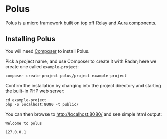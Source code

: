 # Polus

Polus is a micro framework built on top off [Relay](https://github.com/relayphp) 
and [Aura components](https://github.com/auraphp).

## Installing Polus

You will need [Composer](https://getcomposer.org) to install Polus.

Pick a project name, and use Composer to create it with Radar; here we create
one called `example-project`:

    composer create-project polus/project example-project

Confirm the installation by changing into the project directory and starting the
built-in PHP web server:

    cd example-project
    php -S localhost:8080 -t public/

You can then browse to <http://localhost:8080/> and see simple html output:

    Welcome to polus

    127.0.0.1
